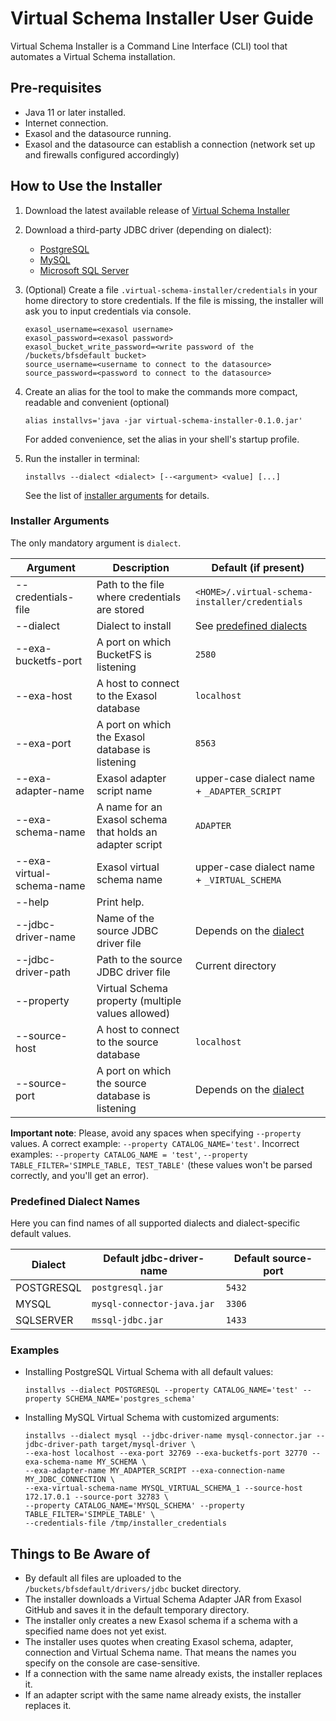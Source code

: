 # Virtual Schema Installer User Guide

Virtual Schema Installer is a Command Line Interface (CLI) tool that automates a Virtual Schema installation.

## Pre-requisites

* Java 11 or later installed.
* Internet connection.
* Exasol and the datasource running.
* Exasol and the datasource can establish a connection (network set up and firewalls configured accordingly)

## How to Use the Installer

1. Download the latest available release of [Virtual Schema Installer](https://github.com/exasol/virtual-schema-installer/releases)
1. Download a third-party JDBC driver (depending on dialect):
    * [PostgreSQL](https://jdbc.postgresql.org/download.html)
    * [MySQL](https://dev.mysql.com/downloads/connector/j/)
    * [Microsoft SQL Server](https://www.microsoft.com/en-us/sql-server)
1. (Optional) Create a file `.virtual-schema-installer/credentials` in your home directory to store credentials.
   If the file is missing, the installer will ask you to input credentials via console.
   
    ```
   exasol_username=<exasol username>
   exasol_password=<exasol password>
   exasol_bucket_write_password=<write password of the /buckets/bfsdefault bucket>
   source_username=<username to connect to the datasource>
   source_password=<password to connect to the datasource>
   ```
    
1. Create an alias for the tool to make the commands more compact, readable and convenient (optional)

    ```shell
	alias installvs='java -jar virtual-schema-installer-0.1.0.jar'
	```

	For added convenience, set the alias in your shell's startup profile.

1. Run the installer in terminal:

    ```shell
    installvs --dialect <dialect> [--<argument> <value] [...]
    ```
    
    See the list of [installer arguments](#installer-arguments) for details.

### Installer Arguments

The only mandatory argument is `dialect`.

| Argument                  | Description                                              | Default (if present)                             |
|---------------------------|----------------------------------------------------------|--------------------------------------------------|
| --credentials-file        | Path to the file where credentials are stored            | `<HOME>/.virtual-schema-installer/credentials`   |
| --dialect                 | Dialect to install                                       |  See [predefined dialects](#predefined-dialects) |
| --exa-bucketfs-port       | A port on which BucketFS is listening                    | `2580`                                           | 
| --exa-host                | A host to connect to the Exasol database                 | `localhost`                                      |
| --exa-port                | A port on which the Exasol database is listening         | `8563`                                           |
| --exa-adapter-name        | Exasol adapter script name                               |  upper-case dialect name + `_ADAPTER_SCRIPT`     | 
| --exa-schema-name         | A name for an Exasol schema that holds an adapter script |  `ADAPTER`                                       |
| --exa-virtual-schema-name | Exasol virtual schema name                               |  upper-case dialect name + `_VIRTUAL_SCHEMA`     |
| --help                    | Print help.                                              |                                                  |
| --jdbc-driver-name        | Name of the source JDBC driver file                      |  Depends on the [dialect](#predefined-dialects)  | 
| --jdbc-driver-path        | Path to the source JDBC driver file                      |  Current directory                               | 
| --property                | Virtual Schema property (multiple values allowed)        |                                                  | 
| --source-host             | A host to connect to the source database                 | `localhost`                                      | 
| --source-port             | A port on which the source database is listening         |  Depends on the [dialect](#predefined-dialects)  |

**Important note**: Please, avoid any spaces when specifying `--property` values. A correct example: `--property CATALOG_NAME='test'`.
Incorrect examples: `--property CATALOG_NAME = 'test'`, `--property TABLE_FILTER='SIMPLE_TABLE, TEST_TABLE'` (these values won't be parsed correctly, and you'll get an error).

### Predefined Dialect Names

Here you can find names of all supported dialects and dialect-specific default values.

| Dialect    | Default jdbc-driver-name   | Default source-port |
|------------|----------------------------|---------------------|
| POSTGRESQL | `postgresql.jar`           | `5432`              |
| MYSQL      | `mysql-connector-java.jar` | `3306`              |
| SQLSERVER  | `mssql-jdbc.jar`           | `1433`              |

### Examples

* Installing PostgreSQL Virtual Schema with all default values:
  
  ```shell
  installvs --dialect POSTGRESQL --property CATALOG_NAME='test' --property SCHEMA_NAME='postgres_schema'
  ```

* Installing MySQL Virtual Schema with customized arguments:

  ```shell
  installvs --dialect mysql --jdbc-driver-name mysql-connector.jar --jdbc-driver-path target/mysql-driver \
  --exa-host localhost --exa-port 32769 --exa-bucketfs-port 32770 --exa-schema-name MY_SCHEMA \
  --exa-adapter-name MY_ADAPTER_SCRIPT --exa-connection-name MY_JDBC_CONNECTION \
  --exa-virtual-schema-name MYSQL_VIRTUAL_SCHEMA_1 --source-host 172.17.0.1 --source-port 32783 \
  --property CATALOG_NAME='MYSQL_SCHEMA' --property TABLE_FILTER='SIMPLE_TABLE' \
  --credentials-file /tmp/installer_credentials
  ```
  
## Things to Be Aware of

* By default all files are uploaded to the `/buckets/bfsdefault/drivers/jdbc` bucket directory.
* The installer downloads a Virtual Schema Adapter JAR from Exasol GitHub and saves it in the default temporary directory.
* The installer only creates a new Exasol schema if a schema with a specified name does not yet exist.
* The installer uses quotes when creating Exasol schema, adapter, connection and Virtual Schema name. That means the names you specify on the console are case-sensitive.
* If a connection with the same name already exists, the installer replaces it.
* If an adapter script with the same name already exists, the installer replaces it.
